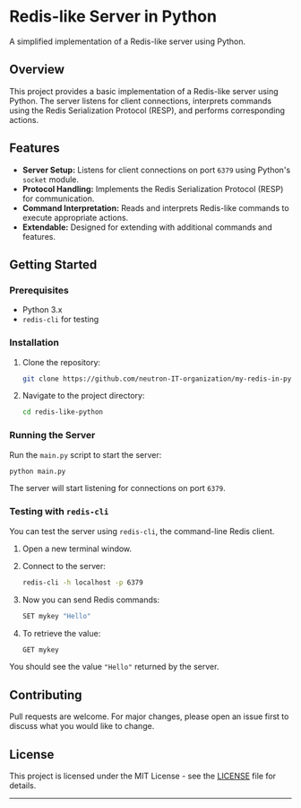 # Redis-like Server in Python

A simplified implementation of a Redis-like server using Python.

## Overview

This project provides a basic implementation of a Redis-like server using Python. The server listens for client connections, interprets commands using the Redis Serialization Protocol (RESP), and performs corresponding actions.

## Features

- **Server Setup:** Listens for client connections on port `6379` using Python's `socket` module.
- **Protocol Handling:** Implements the Redis Serialization Protocol (RESP) for communication.
- **Command Interpretation:** Reads and interprets Redis-like commands to execute appropriate actions.
- **Extendable:** Designed for extending with additional commands and features.

## Getting Started

### Prerequisites

- Python 3.x
- `redis-cli` for testing

### Installation

1. Clone the repository:

    ```bash
    git clone https://github.com/neutron-IT-organization/my-redis-in-python.git
    ```

2. Navigate to the project directory:

    ```bash
    cd redis-like-python
    ```

### Running the Server

Run the `main.py` script to start the server:

```bash
python main.py
```

The server will start listening for connections on port `6379`.

### Testing with `redis-cli`

You can test the server using `redis-cli`, the command-line Redis client.

1. Open a new terminal window.

2. Connect to the server:

    ```bash
    redis-cli -h localhost -p 6379
    ```

3. Now you can send Redis commands:

    ```bash
    SET mykey "Hello"
    ```

4. To retrieve the value:

    ```bash
    GET mykey
    ```

You should see the value `"Hello"` returned by the server.

## Contributing

Pull requests are welcome. For major changes, please open an issue first to discuss what you would like to change.

## License

This project is licensed under the MIT License - see the [LICENSE](LICENSE) file for details.

---

